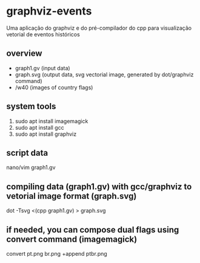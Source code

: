 # graphviz-events
Uma aplicação do graphviz e do pré-compilador do cpp para visualização vetorial de eventos históricos

## overview

- graph1.gv (input data)
- graph.svg (output data, svg vectorial image, generated by dot/graphviz command)
- /w40 (images of country flags)

## system tools

1. sudo apt install imagemagick
2. sudo apt install gcc
3. sudo apt install graphviz

## script data 

nano/vim graph1.gv

## compiling data (graph1.gv) with gcc/graphviz to vetorial image format (graph.svg)

dot -Tsvg <(cpp graph1.gv) > graph.svg

## if needed, you can compose dual flags using convert command (imagemagick)

convert pt.png br.png +append ptbr.png
